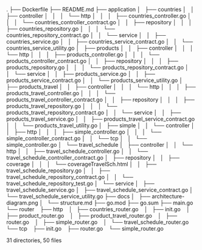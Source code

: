 .
├── Dockerfile
├── README.md
├── application
│   ├── countries
│   │   ├── controller
│   │   │   └── http
│   │   │       ├── countries_controller.go
│   │   │       └── countries_controller_contract.go
│   │   ├── repository
│   │   │   ├── countries_repository.go
│   │   │   └── countries_repository_contract.go
│   │   └── service
│   │       ├── countries_service.go
│   │       ├── countries_service_contract.go
│   │       └── countries_service_utility.go
│   ├── products
│   │   ├── controller
│   │   │   └── http
│   │   │       ├── products_controller.go
│   │   │       └── products_controller_contract.go
│   │   ├── repository
│   │   │   ├── products_repository.go
│   │   │   └── products_repository_contract.go
│   │   └── service
│   │       ├── products_service.go
│   │       ├── products_service_contract.go
│   │       └── products_service_utility.go
│   ├── products_travel
│   │   ├── controller
│   │   │   └── http
│   │   │       ├── products_travel_controller.go
│   │   │       └── products_travel_controller_contract.go
│   │   ├── repository
│   │   │   ├── products_travel_repository.go
│   │   │   └── products_travel_repository_contract.go
│   │   └── service
│   │       ├── products_travel_service.go
│   │       ├── products_travel_service_contract.go
│   │       └── products_travel_utility.go
│   ├── simple
│   │   └── controller
│   │       ├── http
│   │       │   ├── simple_controller.go
│   │       │   └── simple_controller_contract.go
│   │       └── tcp
│   │           └── simple_controller.go
│   └── travel_schedule
│       ├── controller
│       │   └── http
│       │       ├── travel_schedule_controller.go
│       │       └── travel_schedule_controller_contract.go
│       ├── repository
│       │   ├── coverage
│       │   │   └── coverageTravelSch.html
│       │   ├── travel_schedule_repository.go
│       │   ├── travel_schedule_repository_contract.go
│       │   └── travel_schedule_repository_test.go
│       └── service
│           ├── travel_schedule_service.go
│           ├── travel_schedule_service_contract.go
│           └── travel_schedule_service_utility.go
├── docs
│   ├── architecture-diagram.png
│   └── structure.md
├── go.mod
├── go.sum
├── main.go
└── router
    ├── http
    │   ├── countries_router.go
    │   ├── init.go
    │   ├── product_router.go
    │   ├── product_travel_router.go
    │   ├── router.go
    │   ├── simple_router.go
    │   └── travel_schedule_router.go
    └── tcp
        ├── init.go
        ├── router.go
        └── simple_router.go


31 directories, 50 files
